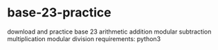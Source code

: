 # base-23-practice
download and practice base 23 arithmetic
addition modular subtraction multiplication modular division
requirements: python3
